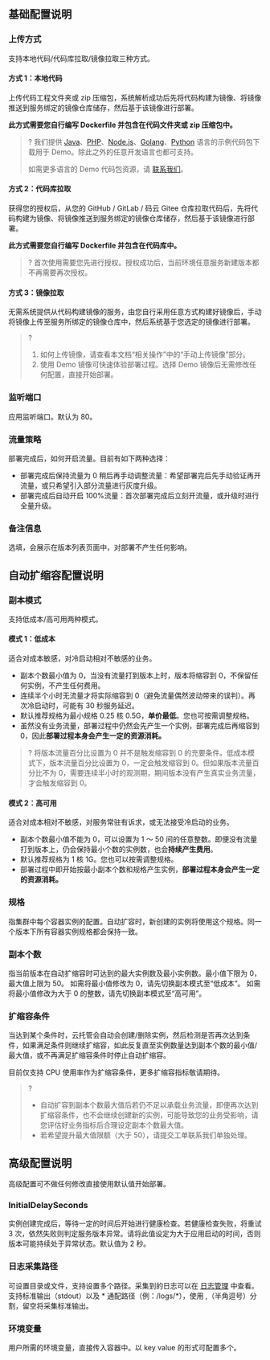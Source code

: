 ## 基础配置说明

### 上传方式

支持本地代码/代码库拉取/镜像拉取三种方式。

#### 方式 1：本地代码

上传代码工程文件夹或 zip 压缩包，系统解析成功后先将代码构建为镜像、将镜像推送到服务绑定的镜像仓库储存，然后基于该镜像进行部署。

**此方式需要您自行编写 Dockerfile 并包含在代码文件夹或 zip 压缩包中。**

>? 我们提供 [Java](https://clooudbaserun-1258016615.cos.ap-shanghai.myqcloud.com/java_helloworld.zip)、[PHP](https://clooudbaserun-1258016615.cos.ap-shanghai.myqcloud.com/php_helloworld.zip)、[Node.js](https://clooudbaserun-1258016615.cos.ap-shanghai.myqcloud.com/nodejs_helloworld.zip)、[Golang](https://clooudbaserun-1258016615.cos.ap-shanghai.myqcloud.com/go_helloworld.zip)、[Python](https://clooudbaserun-1258016615.cos.ap-shanghai.myqcloud.com/python_helloworld.zip) 语言的示例代码包下载用于 Demo。除此之外的任意开发语言也都可支持。
> 
> 如需更多语言的 Demo 代码包资源，请 [联系我们](https://cloud.tencent.com/act/event/connect-service)。

#### 方式 2：代码库拉取

获得您的授权后，从您的 GitHub / GitLab / 码云 Gitee 仓库拉取代码后，先将代码构建为镜像、将镜像推送到服务绑定的镜像仓库储存，然后基于该镜像进行部署。

**此方式需要您自行编写 Dockerfile 并包含在代码库中。**

>? 首次使用需要您先进行授权。授权成功后，当前环境任意服务新建版本都不再需要再次授权。

#### 方式 3：镜像拉取

无需系统提供从代码构建镜像的服务，由您自行采用任意方式构建好镜像后，手动将镜像上传至服务所绑定的镜像仓库中，然后系统基于您选定的镜像进行部署。

>? 
> 1. 如何上传镜像，请查看本文档“相关操作”中的“手动上传镜像”部分。
> 2. 使用 Demo 镜像可快速体验部署过程。选择 Demo 镜像后无需修改任何配置，直接开始部署。
> 

### 监听端口

应用监听端口。默认为 80。

### 流量策略

部署完成后，如何开启流量。目前有如下两种选择：

- 部署完成后保持流量为 0 稍后再手动调整流量：希望部署完后先手动验证再开流量，或只希望引入部分流量进行灰度升级。
- 部署完成后自动开启 100%流量：首次部署完成后立刻开流量，或升级时进行全量升级。

### 备注信息

选填，会展示在版本列表页面中，对部署不产生任何影响。

## 自动扩缩容配置说明

### 副本模式

支持低成本/高可用两种模式。

#### 模式 1：低成本

适合对成本敏感，对冷启动相对不敏感的业务。

- 副本个数最小值为 0，当没有流量打到版本上时，版本将缩容到 0，不保留任何实例，不产生任何费用。
- 连续半个小时无流量才将实际缩容到 0（避免流量偶然波动带来的误判）。再次冷启动时，可能有 30 秒服务延迟。
- 默认推荐规格为最小规格 0.25 核 0.5G，**单价最低**。您也可按需调整规格。
- 虽然没有业务流量，部署过程中仍然会先产生一个实例，部署完成后再缩容到 0，因此**部署过程本身会产生一定的资源消耗。**

>? 将版本流量百分比设置为 0 并不是触发缩容到 0 的充要条件。低成本模式下，版本流量百分比设置为 0，一定会触发缩容到 0。但如果版本流量百分比不为 0，需要连续半小时的观测期，期间版本没有产生真实业务流量，才会触发缩容到 0。
> 

#### 模式 2：高可用

适合对成本相对不敏感，对服务常驻有诉求，或无法接受冷启动的业务。

- 副本个数最小值不能为 0，可以设置为 1 ～ 50 间的任意整数。即便没有流量打到版本上，仍会保持最小个数的实例数，也会**持续产生费用**。
- 默认推荐规格为 1 核 1G。您也可以按需调整规格。
- 部署过程中即开始按最小副本个数和规格产生实例，**部署过程本身会产生一定的资源消耗。**

### 规格

指集群中每个容器实例的配置。自动扩容时，新创建的实例将使用这个规格。同一个版本下所有容器实例规格都会保持一致。

### 副本个数

指当前版本在自动扩缩容时可达到的最大实例数及最小实例数。最小值下限为 0，最大值上限为 50。
如需将最小值修改为 0，请先切换副本模式至“低成本”。
如需将最小值修改为大于 0 的整数，请先切换副本模式至“高可用”。

### 扩缩容条件

当达到某个条件时，云托管会自动会创建/删除实例，然后检测是否再次达到条件，如果满足条件则继续扩缩容，如此反复直至实例数量达到副本个数的最小值/最大值，或不再满足扩缩容条件时停止自动扩缩容。

目前仅支持 CPU 使用率作为扩缩容条件，更多扩缩容指标敬请期待。

>? 
>- 自动扩容到副本个数最大值后若仍不足以承载业务流量，即便再次达到扩缩容条件，也不会继续创建新的实例，可能导致您的业务受影响，请您评估好业务指标后合理设定副本个数最大值。
> - 若希望提升最大值限额（大于 50），请提交工单联系我们单独处理。
> 

## 高级配置说明

高级配置可不做任何修改直接使用默认值开始部署。

### InitialDelaySeconds

实例创建完成后，等待一定的时间后开始进行健康检查。若健康检查失败，将重试 3 次，依然失败则判定服务版本异常。请将此值设定为大于应用启动的时间，否则版本可能持续处于异常状态。默认值为 2 秒。

### 日志采集路径

可设置目录或文件，支持设置多个路径。采集到的日志可以在 [日志管理](https://console.cloud.tencent.com/tcb/log) 中查看。支持标准输出（stdout）以及 \* 通配路径（例：/logs/\*），使用 ,（半角逗号）分割，留空将采集标准输出。

### 环境变量

用户所需的环境变量，直接传入容器中。以 key value 的形式可配置多个。
